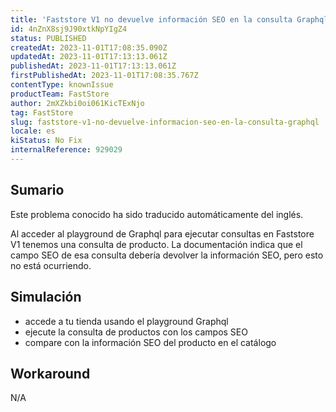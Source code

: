 ```yaml
---
title: 'Faststore V1 no devuelve información SEO en la consulta Graphql'
id: 4nZnX8sj9J90xtkNpYIgZ4
status: PUBLISHED
createdAt: 2023-11-01T17:08:35.090Z
updatedAt: 2023-11-01T17:13:13.061Z
publishedAt: 2023-11-01T17:13:13.061Z
firstPublishedAt: 2023-11-01T17:08:35.767Z
contentType: knownIssue
productTeam: FastStore
author: 2mXZkbi0oi061KicTExNjo
tag: FastStore
slug: faststore-v1-no-devuelve-informacion-seo-en-la-consulta-graphql
locale: es
kiStatus: No Fix
internalReference: 929029
---
```


## Sumario

<div class="alert alert-info">
  <p>Este problema conocido ha sido traducido automáticamente del inglés.</p>
</div>


Al acceder al playground de Graphql para ejecutar consultas en Faststore V1 tenemos una consulta de producto. La documentación indica que el campo SEO de esa consulta debería devolver la información SEO, pero esto no está ocurriendo.


##

## Simulación



- accede a tu tienda usando el playground Graphql
- ejecute la consulta de productos con los campos SEO
- compare con la información SEO del producto en el catálogo



## Workaround


N/A





